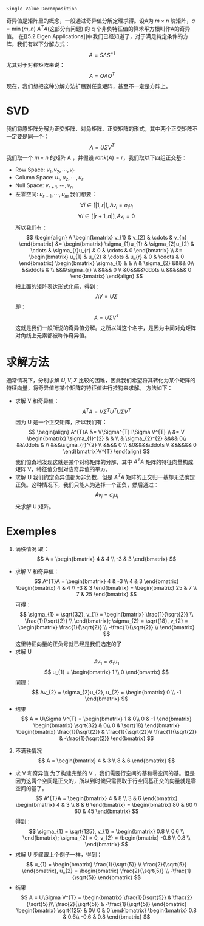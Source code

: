 	Single Value Decomposition
奇异值是矩阵里的概念，一般通过奇异值分解定理求得。设A为 $m \times n$ 阶矩阵，$q = \min(m,n)$ $A^{T}A$(这部分有问题) 的 q 个非负特征值的算术平方根叫作A的奇异值。
在[[5.2 Eigen Applications]]中我们已经知道了，对于满足特定条件的方阵，我们有以下分解方式：
$$
A = S\Lambda S^{-1}
$$
尤其对于对称矩阵来说：
$$
A = Q\Lambda Q^{T}
$$
现在，我们想把这种分解方法扩展到任意矩阵，甚至不一定是方阵上。
# SVD
我们将原矩阵分解为正交矩阵、对角矩阵、正交矩阵的形式，其中两个正交矩阵不一定要是同一个：
$$
A = U\Sigma V^{T}
$$
我们取一个 $m \times n$ 的矩阵 A ，并假设 $rank(A) = r$，我们取以下四组正交基：
- Row Space: $v_{1},v_{2},\cdots,v_{r}$
- Column Space: $u_{1},u_{2},\cdots,u_{r}$
- Null Space: $v_{r+1},\cdots,v_{n}$
- 左零空间: $u_{r+1},\cdots,u_{m}$
我们想要：
$$
\forall i \in [|1,r|], Av_{i} = \sigma_{i}u_{i}
$$
$$
\forall i \in [|r+1,n|], Av_{i} = 0
$$
所以我们有：
$$
\begin{align}
A
\begin{bmatrix}
v_{1} & v_{2} & \cdots & v_{n}
\end{bmatrix}
&=
\begin{bmatrix}
\sigma_{1}u_{1} & \sigma_{2}u_{2} & \cdots & \sigma_{r}u_{r} & 0 & \cdots & 0
\end{bmatrix}
\\
&=
\begin{bmatrix}
u_{1} & u_{2} & \cdots & u_{r} & 0 & \cdots & 0
\end{bmatrix}
\begin{bmatrix}
\sigma_{1} & & \\
& \sigma_{2} &&&& 0\\
&&\ddots &  \\
&&&\sigma_{r} \\
&&&& 0 \\
&0&&&&\ddots \\
&&&&&& 0
\end{bmatrix}
\end{align}
$$
把上面的矩阵表达形式化简，得到：
$$
AV = U\Sigma
$$
即：
$$
A = U\Sigma V^{T}
$$
这就是我们一般所说的奇异值分解。之所以叫这个名字，是因为中间对角矩阵对角线上元素都被称作奇异值。
# 求解方法
通常情况下，分别求解 $U,V,\Sigma$ 比较的困难，因此我们希望将其转化为某个矩阵的特征向量，将奇异值与某个矩阵的特征值进行挂钩来求解。
方法如下：
- 求解 V 和奇异值：
$$
A^{T}A = V\Sigma^{T} U^{T}U\Sigma V^{T}
$$
因为 U 是一个正交矩阵，所以我们有：
$$
\begin{align}
A^{T}A &= V\Sigma^{T} I\Sigma V^{T} \\
&= V
\begin{bmatrix}
\sigma_{1}^{2} & & \\
& \sigma_{2}^{2} &&&& 0\\
&&\ddots &  \\
&&&\sigma_{r}^{2} \\
&&&& 0 \\
&0&&&&\ddots \\
&&&&&& 0
\end{bmatrix}V^{T}
\end{align}
$$
我们惊奇地发现这就是某个对称矩阵的分解，其中 $A^{T}A$ 矩阵的特征向量构成矩阵 V，特征值分别对应奇异值的平方。
- 求解 U
我们约定奇异值都为非负数，但是 $A^{T}A$ 矩阵的正交归一基却无法确定正负。这种情况下，我们只能人为选择一个正负，然后通过：
$$
Av_{i} = \sigma_{i}u_{i}
$$
来求解 U 矩阵。

# Exemples
1. 满秩情况
取：
$$
A = 
\begin{bmatrix}
4 & 4 \\
-3 & 3
\end{bmatrix}
$$
- 求解 V 和奇异值：
$$
A^{T}A = 
\begin{bmatrix}
4 & -3 \\
4 & 3
\end{bmatrix}
\begin{bmatrix}
4 & 4 \\
-3 & 3
\end{bmatrix}
=
\begin{bmatrix}
25 & 7 \\
7 & 25
\end{bmatrix}
$$
可得：
$$
\sigma_{1} = \sqrt{32}, v_{1} =
\begin{bmatrix}
\frac{1}{\sqrt{2}} \\
\frac{1}{\sqrt{2}} \\
\end{bmatrix};
\sigma_{2} = \sqrt{18}, v_{2} =
\begin{bmatrix}
\frac{1}{\sqrt{2}} \\
-\frac{1}{\sqrt{2}} \\
\end{bmatrix}
$$
	这里特征向量的正负号就已经是我们选定的了
- 求解 U
$$
Av_{1} = \sigma_{1}u_{1}
$$
$$
u_{1} = 
\begin{bmatrix}
1 \\
0
\end{bmatrix}
$$
同理：
$$
Av_{2} = \sigma_{2}u_{2},
u_{2} = 
\begin{bmatrix}
0 \\
-1
\end{bmatrix}
$$
- 结果
$$
A = U\Sigma V^{T} = 
\begin{bmatrix}
1 & 0\\
0 & -1
\end{bmatrix}
\begin{bmatrix}
\sqrt{32} & 0\\
0 & \sqrt{18}
\end{bmatrix}
\begin{bmatrix}
\frac{1}{\sqrt{2}} & \frac{1}{\sqrt{2}}\\
\frac{1}{\sqrt{2}} & -\frac{1}{\sqrt{2}}
\end{bmatrix}
$$
2. 不满秩情况
$$
A = 
\begin{bmatrix}
4 & 3 \\
8 & 6
\end{bmatrix}
$$
- 求 V 和奇异值
为了构建完整的 V ，我们需要行空间的基和零空间的基。但是因为这两个空间是正交的，所以到时候只需要取于行空间基正交的向量就是零空间的基了。
$$
A^{T}A = 
\begin{bmatrix}
4 & 8 \\
3 & 6
\end{bmatrix}
\begin{bmatrix}
4 & 3 \\
8 & 6
\end{bmatrix}
=
\begin{bmatrix}
80 & 60 \\
60 & 45
\end{bmatrix}
$$
得到：
$$
\sigma_{1} = \sqrt{125}, v_{1} =
\begin{bmatrix}
0.8 \\
0.6 \\
\end{bmatrix};
\sigma_{2} = 0, v_{2} =
\begin{bmatrix}
-0.6 \\
0.8 \\
\end{bmatrix}
$$
- 求解 U
步骤跟上个例子一样，得到：
$$
u_{1} = 
\begin{bmatrix}
\frac{1}{\sqrt{5}} \\
\frac{2}{\sqrt{5}}
\end{bmatrix},
u_{2} = 
\begin{bmatrix}
\frac{2}{\sqrt{5}} \\
-\frac{1}{\sqrt{5}}
\end{bmatrix}
$$
- 结果
$$
A = U\Sigma V^{T} = 
\begin{bmatrix}
\frac{1}{\sqrt{5}} & \frac{2}{\sqrt{5}}\\
\frac{2}{\sqrt{5}} & -\frac{1}{\sqrt{5}}
\end{bmatrix}
\begin{bmatrix}
\sqrt{125} & 0\\
0 & 0
\end{bmatrix}
\begin{bmatrix}
0.8 & 0.6\\
-0.6 & 0.8
\end{bmatrix}
$$